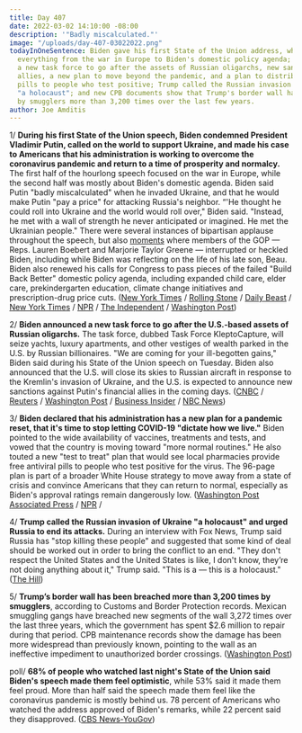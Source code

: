 ```yaml
---
title: Day 407
date: 2022-03-02 14:10:00 -08:00
description: '"Badly miscalculated."'
image: "/uploads/day-407-03022022.png"
todayInOneSentence: Biden gave his first State of the Union address, which covered
  everything from the war in Europe to Biden's domestic policy agenda; he announced
  a new task force to go after the assets of Russian oligarchs, new sanctions on Putin's
  allies, a new plan to move beyond the pandemic, and a plan to distribute antiviral
  pills to people who test positive; Trump called the Russian invasion of Ukraine
  "a holocaust"; and new CPB documents show that Trump's border wall has been breached
  by smugglers more than 3,200 times over the last few years.
author: Joe Amditis
---
```


1/ **During his first State of the Union speech, Biden condemned President Vladimir Putin, called on the world to support Ukraine, and made his case to Americans that his administration is working to overcome the coronavirus pandemic and return to a time of prosperity and normalcy.** The first half of the hourlong speech focused on the war in Europe, while the second half was mostly about Biden's domestic agenda. Biden said Putin "badly miscalculated" when he invaded Ukraine, and that he would make Putin "pay a price" for attacking Russia's neighbor. “'He thought he could roll into Ukraine and the world would roll over," Biden said. "Instead, he met with a wall of strength he never anticipated or imagined. He met the Ukrainian people." There were several instances of bipartisan applause throughout the speech, but also [moments](https://www.thedailybeast.com/lauren-boebert-embarrasses-herself-with-state-of-the-union-outburst) where members of the GOP — Reps. Lauren Boebert and Marjorie Taylor Greene — interrupted or heckled Biden, including while Biden was reflecting on the life of his late son, Beau. Biden also renewed his calls for Congress to pass pieces of the failed "Build Back Better" domestic policy agenda, including expanded child care, elder care, prekindergarten education, climate change initiatives and prescription-drug price cuts. ([New York Times](https://www.nytimes.com/live/2022/03/01/us/biden-state-of-the-union#biden-state-of-union-takeaways) / [Rolling Stone](https://www.rollingstone.com/politics/politics-news/lauren-boebert-marjorie-taylor-greene-joe-biden-state-of-the-union-1314969/) / [Daily Beast](https://www.thedailybeast.com/lauren-boebert-embarrasses-herself-with-state-of-the-union-outburst) / [New York Times](https://www.nytimes.com/2022/03/01/us/politics/biden-putin-state-of-the-union.html) / [NPR](https://www.npr.org/2022/03/02/1083905865/the-white-house-has-a-new-plan-for-covid-19-aimed-at-getting-things-back-to-norm) / [The Independent](https://www.independent.co.uk/news/world/americas/us-politics/beau-biden-son-death-lauren-boebert-b2026385.html) / [Washington Post](https://www.washingtonpost.com/health/2022/03/01/biden-pandemic-reset/))

2/ **Biden announced a new task force to go after the U.S.-based assets of Russian oligarchs.** The task force, dubbed Task Force KleptoCapture, will seize yachts, luxury apartments, and other vestiges of wealth parked in the U.S. by Russian billionaires. "We are coming for your ill-begotten gains," Biden said during his State of the Union speech on Tuesday. Biden also announced that the U.S. will close its skies to Russian aircraft in response to the Kremlin's invasion of Ukraine, and the U.S. is expected to announce new sanctions against Putin's financial allies in the coming days.  ([CNBC](https://www.cnbc.com/2022/03/02/biden-administration-launches-new-task-force-to-go-after-crimes-of-russian-oligarchs.html) /  [Reuters](https://www.reuters.com/world/us-launches-kleptocapture-task-force-aimed-russian-oligarchs-2022-03-02/) / [Washington Post](https://www.washingtonpost.com/us-policy/2022/03/02/russia-oligarchs-ukraine-america/) / [Business Insider](https://www.businessinsider.com/biden-us-seize-yachts-apartments-russian-oligarchs-putin-2022-3) / [NBC News](https://www.nbcnews.com/politics/white-house/biden-announce-us-will-close-skies-russian-aircraft-rcna18220))

3/ **Biden declared that his administration has a new plan for a pandemic reset, that it's time to stop letting COVID-19 "dictate how we live."** Biden pointed to the wide availability of vaccines, treatments and tests, and vowed that the country is moving toward "more normal routines." He also touted a new "test to treat" plan that would see local pharmacies provide free antiviral pills to people who test positive for the virus. The 96-page plan is part of a broader White House strategy to move away from a state of crisis and convince Americans that they can return to normal, especially as Biden's approval ratings remain dangerously low. ([Washington Post](https://www.washingtonpost.com/health/2022/03/01/biden-pandemic-reset/) [Associated Press](https://apnews.com/article/coronavirus-white-house-return-to-normal-strategy-9605030bcc5997a61b56c17708aeb284) / [NPR](https://www.npr.org/2022/03/02/1083905865/the-white-house-has-a-new-plan-for-covid-19-aimed-at-getting-things-back-to-norm) /

4/ **Trump called the Russian invasion of Ukraine "a holocaust" and urged Russia to end its attacks.** During an interview with Fox News, Trump said Russia has "stop killing these people" and suggested that some kind of deal should be worked out in order to bring the conflict to an end. "They don't respect the United States and the United States is like, I don't know, they’re not doing anything about it," Trump said. "This is a — this is a holocaust." ([The Hill](https://thehill.com/homenews/administration/596484-trump-calls-the-russian-invasion-a-holocaust-urges-russia-to-stop))

5/ **Trump’s border wall has been breached more than 3,200 times by smugglers**, according to Customs and Border Protection records. Mexican smuggling gangs have breached new segments of the wall 3,272 times over the last three years, which the government has spent $2.6 million to repair during that period. CPB maintenance records show the damage has been more widespread than previously known, pointing to the wall as an ineffective impediment to unauthorized border crossings. ([Washington Post](https://www.washingtonpost.com/national-security/2022/03/02/trump-border-wall-breached/))

poll/ **68% of people who watched last night's State of the Union said Biden's speech made them feel optimistic**, while  53% said it made them feel proud. More than half said the speech made them feel like the coronavirus pandemic is mostly behind us. 78 percent of Americans who watched the address approved of Biden's remarks, while 22 percent said they disapproved. ([CBS News-YouGov](https://www.cbsnews.com/news/poll-state-of-the-union-speech-watchers-reactions/))